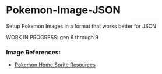 # Pokemon-Image-JSON
Setup Pokemon Images in a format that works better for JSON

WORK IN PROGRESS: gen 6 through 9

### Image References:
- [Pokemon Home Sprite Resources](https://www.spriters-resource.com/nintendo_switch/pokemonhome/)
